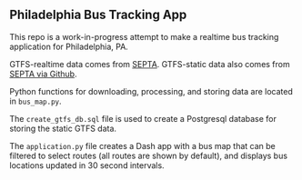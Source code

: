 ## Philadelphia Bus Tracking App

This repo is a work-in-progress attempt to make a realtime bus tracking application for Philadelphia, PA.

GTFS-realtime data comes from [SEPTA](https://www3.septa.org/#/).
GTFS-static data also comes from [SEPTA via Github](https://github.com/septadev/GTFS).

Python functions for downloading, processing, and storing data are located in `bus_map.py`.

The `create_gtfs_db.sql` file is used to create a Postgresql database for storing the static GTFS data.

The `application.py` file creates a Dash app with a bus map that can be filtered to select routes (all routes are shown by default), and displays bus locations updated in 30 second intervals.